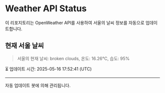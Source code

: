 
# Weather API Status

이 리포지토리는 OpenWeather API를 사용하여 서울의 날씨 정보를 자동으로 업데이트합니다.

## 현재 서울 날씨
> 서울의 현재 날씨: broken clouds, 온도: 16.26°C, 습도: 95%

⏳ 업데이트 시간: 2025-05-16 17:52:41 (UTC)

---
자동 업데이트 봇에 의해 관리됩니다.
